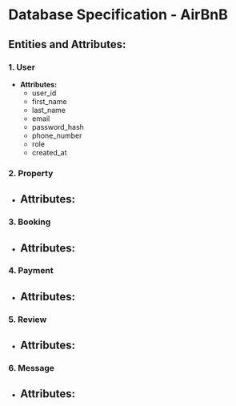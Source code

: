 # Database Specification - AirBnB 
## Entities and Attributes: 
### **1. User** 
- **Attributes:** 
  - user_id
  - first_name
  - last_name
  - email
  - password_hash
  - phone_number
  - role
  - created_at
### **2. Property** 
- **Attributes:**
  - 
### **3. Booking** 
- **Attributes:**
  - 
### **4. Payment** 
- **Attributes:**
  - 
### **5. Review** 
- **Attributes:**
  - 
### **6. Message** 
- **Attributes:**
  - 





